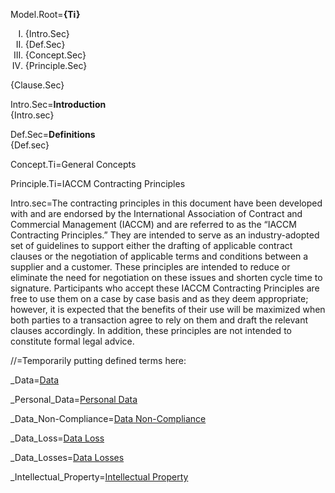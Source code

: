 Model.Root=<b>{Ti}</b><ol type="I"><li>{Intro.Sec}<li>{Def.Sec}<li>{Concept.Sec}<li>{Principle.Sec}</ol>{Clause.Sec}


Intro.Sec=<b>Introduction</b><br>{Intro.sec}

Def.Sec=<b>Definitions</b><br>{Def.sec}

Concept.Ti=General Concepts

Principle.Ti=IACCM Contracting Principles

Intro.sec=The contracting principles in this document have been developed with and are endorsed by the International Association of Contract and Commercial Management (IACCM) and are referred to as the “IACCM Contracting Principles.” They are intended to serve as an industry-adopted set of guidelines to support either the drafting of applicable contract clauses or the negotiation of applicable terms and conditions between a supplier and a customer. These principles are intended to reduce or eliminate the need for negotiation on these issues and shorten cycle time to signature. Participants who accept these IACCM Contracting Principles are free to use them on a case by case basis and as they deem appropriate; however, it is expected that the benefits of their use will be maximized when both parties to a transaction agree to rely on them and draft the relevant clauses accordingly. In addition, these principles are not intended to constitute formal legal advice.  


//=Temporarily putting defined terms here:

_Data=<a href="#Def.Data.sec" class="definedterm">Data</a>

_Personal_Data=<a href='#Def.Personal_Data.sec' class='definedterm'>Personal Data</a>

_Data_Non-Compliance=<a href='#Def.Data_Non-Compliance.sec' class='definedterm'>Data Non-Compliance</a>

_Data_Loss=<a href='#Def.Data_Loss.sec' class='definedterm'>Data Loss</a>

_Data_Losses=<a href='#Def.Data_Loss.sec' class='definedterm'>Data Losses</a>

_Intellectual_Property=<a href="#Def.Intellectual_Property.sec" class="definedterm">Intellectual Property</a>